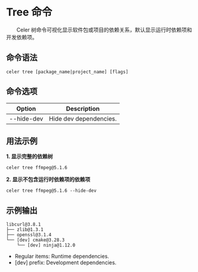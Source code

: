 # Tree 命令

&emsp;&emsp;Celer 树命令可视化显示软件包或项目的依赖关系，默认显示运行时依赖项和开发依赖项。

## 命令语法

```shell
celer tree [package_name|project_name] [flags]
```

## 命令选项

| Option	        | Description                   |
| ----------------- | ------------------------------|
| --hide-dev	    | Hide dev dependencies.	    |

## 用法示例

**1. 显示完整的依赖树**

```shell
celer tree ffmpeg@5.1.6
```

**2. 显示不包含运行时依赖项的依赖项**

```shell
celer tree ffmpeg@5.1.6 --hide-dev
```

## 示例输出

```
libcurl@3.8.1  
├── zlib@1.3.1  
├── openssl@3.1.4  
└── [dev] cmake@3.28.3  
    └── [dev] ninja@1.12.0  
```

- Regular items: Runtime dependencies.
- [dev] prefix: Development dependencies.